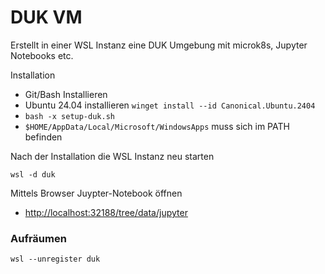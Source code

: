 # DUK VM

Erstellt in einer WSL Instanz eine DUK Umgebung mit microk8s, Jupyter Notebooks etc.

Installation
* Git/Bash Installieren
* Ubuntu 24.04 installieren `winget install --id Canonical.Ubuntu.2404`
* `bash -x setup-duk.sh`
* `$HOME/AppData/Local/Microsoft/WindowsApps` muss sich im PATH befinden

Nach der Installation die WSL Instanz neu starten

    wsl -d duk
    
Mittels Browser Juypter-Notebook öffnen

* [http://localhost:32188/tree/data/jupyter](http://localhost:32188/tree/data/jupyter)
    
### Aufräumen

    wsl --unregister duk    